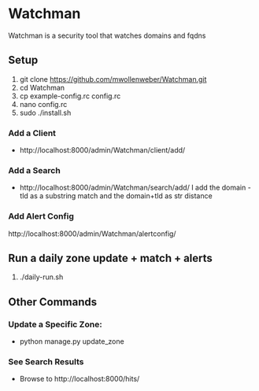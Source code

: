 # Watchman
Watchman is a security tool that watches domains and fqdns

## Setup
1. git clone https://github.com/mwollenweber/Watchman.git
2. cd Watchman
2. cp example-config.rc config.rc
3. nano config.rc
4. sudo ./install.sh

### Add a Client
- http://localhost:8000/admin/Watchman/client/add/

### Add a Search
- http://localhost:8000/admin/Watchman/search/add/
I add the domain - tld as a substring match and the domain+tld as str distance

### Add Alert Config
http://localhost:8000/admin/Watchman/alertconfig/



## Run a daily zone update + match + alerts
1. ./daily-run.sh 


## Other Commands
### Update a Specific Zone:
- python manage.py update_zone <zonename>



### See Search Results
- Browse to http://localhost:8000/hits/
